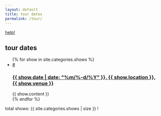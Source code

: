 ```yaml
---
layout: default
title: tour dates
permalink: /tour/
---
```

<p class="help"><a href="/2022/12/06/show-project">help!</a></p>
<h2>tour dates</h2>
<ul>
{% for show in site.categories.shows %}
<li class="show">
<a class="anchor" id="{{ show.date | date: "%m%-d%Y" }}" name="{{ show.date | date: "%m%-d%Y" }}" href="#{{ show.date | date: "%m%-d%Y" }}">#</a>
<h3><a href="{{ show.url }}">{{ show.date | date: "%m/%-d/%Y" }}, <span>{{ show.location }}</span>, {{ show.venue }}</a></h3>
{{ show.content }}
</li>
{% endfor %}
</ul>
total shows: {{ site.categories.shows | size }}  !
